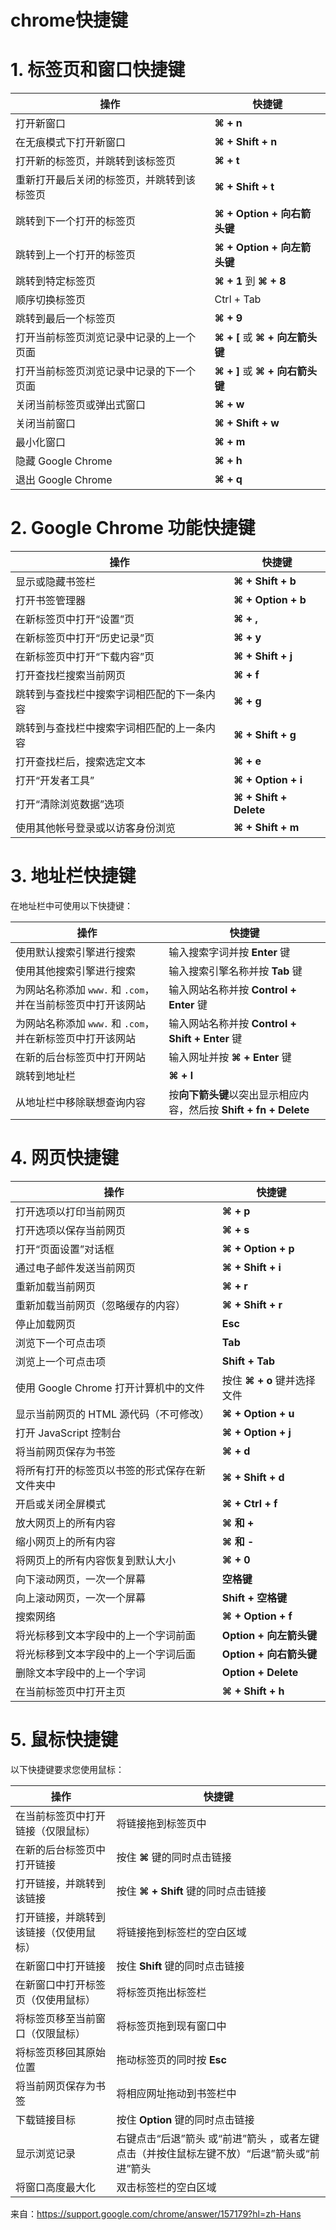 # chrome快捷键

# 1. 标签页和窗口快捷键

| **操作**                                   | **快捷键**                      |
| ------------------------------------------ | ------------------------------- |
| 打开新窗口                                 | **⌘ + n**                       |
| 在无痕模式下打开新窗口                     | **⌘ + Shift + n**               |
| 打开新的标签页，并跳转到该标签页           | **⌘ + t**                       |
| 重新打开最后关闭的标签页，并跳转到该标签页 | **⌘ + Shift + t**               |
| 跳转到下一个打开的标签页                   | **⌘ + Option + 向右箭头键**     |
| 跳转到上一个打开的标签页                   | **⌘ + Option + 向左箭头键**     |
| 跳转到特定标签页                           | **⌘ + 1** 到 **⌘ + 8**          |
| 顺序切换标签页                             | Ctrl + Tab                      |
| 跳转到最后一个标签页                       | **⌘ + 9**                       |
| 打开当前标签页浏览记录中记录的上一个页面   | **⌘ + [** 或 **⌘ + 向左箭头键** |
| 打开当前标签页浏览记录中记录的下一个页面   | **⌘ + ]** 或 **⌘ + 向右箭头键** |
| 关闭当前标签页或弹出式窗口                 | **⌘ + w**                       |
| 关闭当前窗口                               | **⌘ + Shift + w**               |
| 最小化窗口                                 | **⌘ + m**                       |
| 隐藏 Google Chrome                         | **⌘ + h**                       |
| 退出 Google Chrome                         | **⌘ + q**                       |

# 2. Google Chrome 功能快捷键

| **操作**                                   | **快捷键**             |
| ------------------------------------------ | ---------------------- |
| 显示或隐藏书签栏                           | **⌘ + Shift + b**      |
| 打开书签管理器                             | **⌘ + Option + b**     |
| 在新标签页中打开“设置”页                   | **⌘ + ,**              |
| 在新标签页中打开“历史记录”页               | **⌘ + y**              |
| 在新标签页中打开“下载内容”页               | **⌘ + Shift + j**      |
| 打开查找栏搜索当前网页                     | **⌘ + f**              |
| 跳转到与查找栏中搜索字词相匹配的下一条内容 | **⌘ + g**              |
| 跳转到与查找栏中搜索字词相匹配的上一条内容 | **⌘ + Shift + g**      |
| 打开查找栏后，搜索选定文本                 | **⌘ + e**              |
| 打开“开发者工具”                           | **⌘ + Option + i**     |
| 打开“清除浏览数据”选项                     | **⌘ + Shift + Delete** |
| 使用其他帐号登录或以访客身份浏览           | **⌘ + Shift + m**      |

# 3. 地址栏快捷键

在地址栏中可使用以下快捷键：

| **操作**                                                    | **快捷键**                                                   |
| ----------------------------------------------------------- | ------------------------------------------------------------ |
| 使用默认搜索引擎进行搜索                                    | 输入搜索字词并按 **Enter** 键                                |
| 使用其他搜索引擎进行搜索                                    | 输入搜索引擎名称并按 **Tab** 键                              |
| 为网站名称添加 `www.` 和 `.com`，并在当前标签页中打开该网站 | 输入网站名称并按 **Control + Enter** 键                      |
| 为网站名称添加 `www.` 和 `.com`，并在新标签页中打开该网站   | 输入网站名称并按 **Control + Shift + Enter** 键              |
| 在新的后台标签页中打开网站                                  | 输入网址并按 **⌘ + Enter** 键                                |
| 跳转到地址栏                                                | **⌘ + l**                                                    |
| 从地址栏中移除联想查询内容                                  | 按**向下箭头键**以突出显示相应内容，然后按 **Shift + fn + Delete** |

# 4. 网页快捷键

| **操作**                                       | **快捷键**                  |
| ---------------------------------------------- | --------------------------- |
| 打开选项以打印当前网页                         | **⌘ + p**                   |
| 打开选项以保存当前网页                         | **⌘ + s**                   |
| 打开“页面设置”对话框                           | **⌘ + Option + p**          |
| 通过电子邮件发送当前网页                       | **⌘ + Shift + i**           |
| 重新加载当前网页                               | **⌘ + r**                   |
| 重新加载当前网页（忽略缓存的内容）             | **⌘ + Shift + r**           |
| 停止加载网页                                   | **Esc**                     |
| 浏览下一个可点击项                             | **Tab**                     |
| 浏览上一个可点击项                             | **Shift + Tab**             |
| 使用 Google Chrome 打开计算机中的文件          | 按住 **⌘ + o** 键并选择文件 |
| 显示当前网页的 HTML 源代码（不可修改）         | **⌘ + Option + u**          |
| 打开 JavaScript 控制台                         | **⌘ + Option + j**          |
| 将当前网页保存为书签                           | **⌘ + d**                   |
| 将所有打开的标签页以书签的形式保存在新文件夹中 | **⌘ + Shift + d**           |
| 开启或关闭全屏模式                             | **⌘ + Ctrl + f**            |
| 放大网页上的所有内容                           | **⌘ 和 +**                  |
| 缩小网页上的所有内容                           | **⌘ 和 -**                  |
| 将网页上的所有内容恢复到默认大小               | **⌘ + 0**                   |
| 向下滚动网页，一次一个屏幕                     | **空格键**                  |
| 向上滚动网页，一次一个屏幕                     | **Shift + 空格键**          |
| 搜索网络                                       | **⌘ + Option + f**          |
| 将光标移到文本字段中的上一个字词前面           | **Option + 向左箭头键**     |
| 将光标移到文本字段中的上一个字词后面           | **Option + 向右箭头键**     |
| 删除文本字段中的上一个字词                     | **Option + Delete**         |
| 在当前标签页中打开主页                         | **⌘ + Shift + h**           |

# 5. 鼠标快捷键

以下快捷键要求您使用鼠标：

| **操作**                               | **快捷键**                                                   |
| -------------------------------------- | ------------------------------------------------------------ |
| 在当前标签页中打开链接（仅限鼠标）     | 将链接拖到标签页中                                           |
| 在新的后台标签页中打开链接             | 按住 **⌘** 键的同时点击链接                                  |
| 打开链接，并跳转到该链接               | 按住 **⌘ + Shift** 键的同时点击链接                          |
| 打开链接，并跳转到该链接（仅使用鼠标） | 将链接拖到标签栏的空白区域                                   |
| 在新窗口中打开链接                     | 按住 **Shift** 键的同时点击链接                              |
| 在新窗口中打开标签页（仅使用鼠标）     | 将标签页拖出标签栏                                           |
| 将标签页移至当前窗口（仅限鼠标）       | 将标签页拖到现有窗口中                                       |
| 将标签页移回其原始位置                 | 拖动标签页的同时按 **Esc**                                   |
| 将当前网页保存为书签                   | 将相应网址拖动到书签栏中                                     |
| 下载链接目标                           | 按住 **Option** 键的同时点击链接                             |
| 显示浏览记录                           | 右键点击“后退”箭头  或“前进”箭头 ，或者左键点击（并按住鼠标左键不放）“后退”箭头或“前进”箭头 |
| 将窗口高度最大化                       | 双击标签栏的空白区域                                         |



来自：https://support.google.com/chrome/answer/157179?hl=zh-Hans
